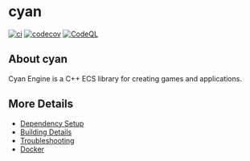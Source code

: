 # cyan

[![ci](https://github.com/9-Developers/cyan/actions/workflows/ci.yml/badge.svg)](https://github.com/9-Developers/cyan/actions/workflows/ci.yml)
[![codecov](https://codecov.io/gh/9-Developers/cyan/branch/main/graph/badge.svg)](https://codecov.io/gh/9-Developers/cyan)
[![CodeQL](https://github.com/9-Developers/cyan/actions/workflows/codeql-analysis.yml/badge.svg)](https://github.com/9-Developers/cyan/actions/workflows/codeql-analysis.yml)

## About cyan
Cyan Engine is a C++ ECS library for creating games and applications.


## More Details

 * [Dependency Setup](README_dependencies.md)
 * [Building Details](README_building.md)
 * [Troubleshooting](README_troubleshooting.md)
 * [Docker](README_docker.md)
